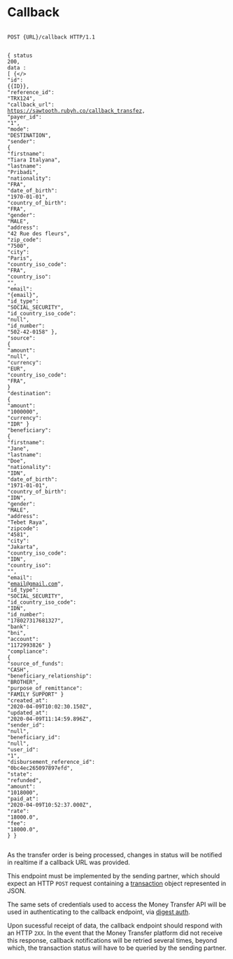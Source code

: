 <h1 id='callback'>Callback</h1>
<div class="highlight"><pre><code>
<span class="nf">POST</span> <span class="nn">{URL}/callback</span> <span class="kr">HTTP</span><span class="o">/</span><span class="m">1.1</span>

<span class="p">{</span>
    <span class="err">status</span> <span class="err">200</span><span class="p">,</span>
    <span class="err">data</span> <span class="p">:</span> <span class="p">[</span>
    <span class="p">{</>
        <span class="nt">&#34;id&#34;</span><span class="p">:</span> <span class="mi">{{ID}}</span><span class="p">,</span>
        <span class="nt">&#34;reference_id&#34;</span><span class="p">:</span> <span class="s2">&#34;TRX124&#34;</span><span class="p">,</span>
        <span class="nt">&#34;callback_url&#34;</span><span class="p">:</span> <span class="kc">https://sawtooth.rubyh.co/callback_transfez</span><span class="p">,</span>
        <span class="nt">&#34;payer_id&#34;</span><span class="p">:</span> <span class="mi">&#34;1&#34;</span><span class="p">,</span>
        <span class="nt">&#34;mode&#34;</span><span class="p">:</span> <span class="s2">&#34;DESTINATION&#34;</span><span class="p">,</span>
        <span class="nt">&#34;sender&#34;</span><span class="p">:</span> <span class="p">{</span>
            <span class="nt">&#34;firstname&#34;</span><span class="p">:</span> <span class="s2">&#34;Tiara Italyana&#34;</span><span class="p">,</span>
            <span class="nt">&#34;lastname&#34;</span><span class="p">:</span> <span class="s2">&#34;Pribadi&#34;</span><span class="p">,</span>
            <span class="nt">&#34;nationality&#34;</span><span class="p">:</span> <span class="s2">&#34;FRA&#34;</span><span class="p">,</span>
            <span class="nt">&#34;date_of_birth&#34;</span><span class="p">:</span> <span class="mi">&#34;1970-01-01&#34;</span><span class="p">,</span>
            <span class="nt">&#34;country_of_birth&#34;</span><span class="p">:</span> <span class="s2">&#34;FRA&#34;</span><span class="p">,</span>
            <span class="nt">&#34;gender&#34;</span><span class="p">:</span> <span class="s2">&#34;MALE&#34;</span><span class="p">,</span>
            <span class="nt">&#34;address&#34;</span><span class="p">:</span> <span class="s2">&#34;42 Rue des fleurs&#34;</span><span class="p">,</span>
            <span class="nt">&#34;zip_code&#34;</span><span class="p">:</span> <span class="s2">&#34;7500&#34;</span><span class="p">,</span>
            <span class="nt">&#34;city&#34;</span><span class="p">:</span> <span class="s2">&#34;Paris&#34;</span><span class="p">,</span>
            <span class="nt">&#34;country_iso_code&#34;</span><span class="p">:</span> <span class="s2">&#34;FRA&#34;</span><span class="p">,</span>
            <span class="nt">&#34;country_iso&#34;</span><span class="p">:</span> <span class="s2">&#34;&#34;</span><span class="p">,</span>
            <span class="nt">&#34;email&#34;</span><span class="p">:</span> <span class="s2">&#34;{email}&#34;</span><span class="p">,</span>
            <span class="nt">&#34;id_type&#34;</span><span class="p">:</span> <span class="s2">&#34;SOCIAL_SECURITY&#34;</span><span class="p">,</span>
            <span class="nt">&#34;id_country_iso_code&#34;</span><span class="p">:</span> <span class="s2">&#34;null&#34;</span><span class="p">,</span>
            <span class="nt">&#34;id_number&#34;</span><span class="p">:</span> <span class="mi">&#34;502-42-0158&#34;</span>
        <span class="p">},</span>
        <span class="nt">&#34;source&#34;</span><span class="p">:</span> <span class="p">{</span>
            <span class="nt">&#34;amount&#34;</span><span class="p">:</span> <span class="kc">&#34;null&#34;</span><span class="p">,</span>
            <span class="nt">&#34;currency&#34;</span><span class="p">:</span> <span class="s2">&#34;EUR&#34;</span><span class="p">,</span>
            <span class="nt">&#34;country_iso_code&#34;</span><span class="p">:</span> <span class="s2">&#34;FRA&#34;</span><span class="p">,</span>
        <span class="p">}</span>
        <span class="nt">&#34;destination&#34;</span><span class="p">:</span> <span class="p">{</span>
            <span class="nt">&#34;amount&#34;</span><span class="p">:</span> <span class="mi">&#34;1000000&#34;</span><span class="p">,</span>
            <span class="nt">&#34;currency&#34;</span><span class="p">:</span> <span class="s2">&#34;IDR&#34;</span>
        <span class="p">}</span>
        <span class="nt">&#34;beneficiary&#34;</span><span class="p">:</span> <span class="p">{</span>
            <span class="nt">&#34;firstname&#34;</span><span class="p">:</span> <span class="s2">&#34;Jane&#34;</span><span class="p">,</span>
            <span class="nt">&#34;lastname&#34;</span><span class="p">:</span> <span class="s2">&#34;Doe&#34;</span><span class="p">,</span>
            <span class="nt">&#34;nationality&#34;</span><span class="p">:</span> <span class="s2">&#34;IDN&#34;</span><span class="p">,</span>
            <span class="nt">&#34;date_of_birth&#34;</span><span class="p">:</span> <span class="s2">&#34;1971-01-01&#34;</span><span class="p">,</span>
            <span class="nt">&#34;country_of_birth&#34;</span><span class="p">:</span> <span class="s2">&#34;IDN&#34;</span><span class="p">,</span>
            <span class="nt">&#34;gender&#34;</span><span class="p">:</span> <span class="s2">&#34;MALE&#34;</span><span class="p">,</span>
            <span class="nt">&#34;address&#34;</span><span class="p">:</span> <span class="s2">&#34;Tebet Raya&#34;</span><span class="p">,</span>
            <span class="nt">&#34;zipcode&#34;</span><span class="p">:</span> <span class="s2">&#34;4581&#34;</span><span class="p">,</span>
            <span class="nt">&#34;city&#34;</span><span class="p">:</span> <span class="s2">&#34;Jakarta&#34;</span><span class="p">,</span>
            <span class="nt">&#34;country_iso_code&#34;</span><span class="p">:</span> <span class="s2">&#34;IDN&#34;</span><span class="p">,</span>
            <span class="nt">&#34;country_iso&#34;</span><span class="p">:</span> <span class="s2">&#34;&#34;</span><span class="p">,</span>
            <span class="nt">&#34;email&#34;</span><span class="p">:</span> <span class="s2">&#34;email@gmail.com&#34;</span><span class="p">,</span>
            <span class="nt">&#34;id_type&#34;</span><span class="p">:</span> <span class="s2">&#34;SOCIAL_SECURITY&#34;</span><span class="p">,</span>
            <span class="nt">&#34;id_country_iso_code&#34;</span><span class="p">:</span> <span class="s2">&#34;IDN&#34;</span><span class="p">,</span>
            <span class="nt">&#34;id_number&#34;</span><span class="p">:</span> <span class="mi">&#34;178027317681327&#34;</span><span class="p">,</span>
            <span class="nt">&#34;bank&#34;</span><span class="p">:</span> <span class="s2">&#34;bni&#34;</span><span class="p">,</span>
            <span class="nt">&#34;account&#34;</span><span class="p">:</span> <span class="mi">&#34;1172993826&#34;</span>
        <span class="p">}</span>
        <span class="nt">&#34;compliance&#34;</span><span class="p">:</span> <span class="p">{</span>
            <span class="nt">&#34;source_of_funds&#34;</span><span class="p">:</span> <span class="s2">&#34;CASH&#34;</span><span class="p">,</span>
            <span class="nt">&#34;beneficiary_relationship&#34;</span><span class="p">:</span> <span class="s2">&#34;BROTHER&#34;</span><span class="p">,</span>
            <span class="nt">&#34;purpose_of_remittance&#34;</span><span class="p">:</span> <span class="s2">&#34;FAMILY SUPPORT&#34;</span>
        <span class="p">}</span>
            <span class="nt">&#34;created_at&#34;</span><span class="p">:</span> <span class="mi">&#34;2020-04-09T10:02:30.150Z&#34;</span><span class="p">,</span>
            <span class="nt">&#34;updated_at&#34;</span><span class="p">:</span> <span class="mi">&#34;2020-04-09T11:14:59.896Z&#34;</span><span class="p">,</span>
            <span class="nt">&#34;sender_id&#34;</span><span class="p">:</span> <span class="kc">&#34;null&#34;</span><span class="p">,</span>
            <span class="nt">&#34;beneficiary_id&#34;</span><span class="p">:</span> <span class="kc">&#34;null&#34;</span><span class="p">,</span>
            <span class="nt">&#34;user_id&#34;</span><span class="p">:</span> <span class="mi">&#34;1&#34;</span><span class="p">,</span>
            <span class="nt">&#34;disbursement_reference_id&#34;</span><span class="p">:</span> <span class="mi">&#34;0bc4ec265097897efd&#34;</span><span class="p">,</span>
            <span class="nt">&#34;state&#34;</span><span class="p">:</span> <span class="s2">&#34;refunded&#34;</span><span class="p">,</span>
            <span class="nt">&#34;amount&#34;</span><span class="p">:</span> <span class="mi">&#34;1018000&#34;</span><span class="p">,</span>
            <span class="nt">&#34;paid_at&#34;</span><span class="p">:</span> <span class="mi">&#34;2020-04-09T10:52:37.000Z&#34;</span><span class="p">,</span>
            <span class="nt">&#34;rate&#34;</span><span class="p">:</span> <span class="mi">&#34;18000.0&#34;</span><span class="p">,</span>
            <span class="nt">&#34;fee&#34;</span><span class="p">:</span> <span class="mi">&#34;18000.0&#34;</span><span class="p">,</span>
        <span class="p">}
<span class="p">}</span>
</code></pre></div>
<p>As the transfer order is being processed, changes in status will be notified in realtime if a callback URL was provided.</p>

<p>This endpoint must be implemented by the sending partner, which should expect an HTTP <code>POST</code> request containing a <a href="#transaction">transaction</a> object represented in JSON.</p>

<p>The same sets of credentials used to access the Money Transfer API will be used in authenticating to the callback endpoint, via <a href="#digest-auth">digest auth</a>.</p>

<p>Upon sucessful receipt of data, the callback endpoint should respond with an HTTP <code>2XX</code>. In the event that the Money Transfer platform did not receive this response, callback notifications will be retried several times, beyond which, the transaction status will have to be queried by the sending partner.</p>